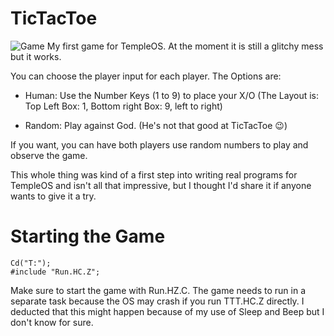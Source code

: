 # TicTacToe
![Game](https://raw.githubusercontent.com/Rion96/TicTacToe/master/TicTacToe.PNG)
My first game for TempleOS.
At the moment it is still a glitchy mess but it works.

You can choose the player input for each player. The Options are:

  - Human:  Use the Number Keys (1 to 9) to place your X/O (The Layout is: Top Left Box: 1, Bottom right Box: 9, left to right)
                  
  - Random: Play against God. (He's not that good at TicTacToe 😉)
  
If you want, you can have both players use random numbers to play and observe the game.

This whole thing was kind of a first step into writing real programs for TempleOS and isn't all that impressive, but I thought I'd share it if anyone wants to give it a try.

# Starting the Game

    Cd("T:");
    #include "Run.HC.Z";
  
Make sure to start the game with Run.HZ.C.
The game needs to run in a separate task because the OS may crash if you run TTT.HC.Z directly.
I deducted that this might happen because of my use of Sleep and Beep but I don't know for sure.
